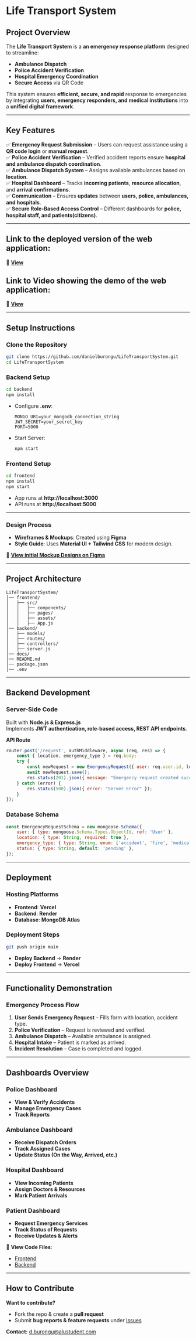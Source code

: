 # Life Transport System

## Project Overview
The **Life Transport System** is a **an emergency response platform** designed to streamline:
- **Ambulance Dispatch**
- **Police Accident Verification** 
- **Hospital Emergency Coordination** 
- **Secure Access** via QR Code


This system ensures **efficient, secure, and rapid** response to emergencies by integrating **users, emergency responders, and medical institutions** into a **unified digital framework**.

---

## Key Features
✅ **Emergency Request Submission** – Users can request assistance using a **QR code login** or **manual request**.  
✅ **Police Accident Verification** – Verified accident reports ensure **hospital and ambulance dispatch coordination**.  
✅ **Ambulance Dispatch System** – Assigns available ambulances based on **location**.  
✅ **Hospital Dashboard** – Tracks **incoming patients**, **resource allocation**, and **arrival confirmations**.  
✅ **Communication** – Ensures **updates** between **users, police, ambulances, and hospitals**.  
✅ **Secure Role-Based Access Control** – Different dashboards for **police, hospital staff, and patients(citizens)**.  

---

## Link to the deployed version of the web application:
🔗 **[View](https://life-transport-system-zxel-nu.vercel.app/)**

## Link to Video showing the demo of the web application:
🔗 **[View](https://www.loom.com/share/deb9709b8c3544a69f97c41f1105d851?sid=7455d8a8-c2c3-48cc-bd8a-4c055d3c506b)**


---

## Setup Instructions
### Clone the Repository
```bash
git clone https://github.com/danielburongu/LifeTransportSystem.git
cd LifeTransportSystem
```

### Backend Setup
```bash
cd backend
npm install
```
- Configure **.env**:
  ```env
  MONGO_URI=your_mongodb_connection_string
  JWT_SECRET=your_secret_key
  PORT=5000
  ```
- Start Server:
  ```bash
  npm start
  ```

### Frontend Setup
```bash
cd frontend
npm install
npm start
```
- App runs at **http://localhost:3000**  
- API runs at **http://localhost:5000**

---

### Design Process
- **Wireframes & Mockups**: Created using **Figma**
- **Style Guide**: Uses **Material UI + Tailwind CSS** for modern design.



🔗 **[View initial Mockup Designs on Figma](https://www.figma.com/design/6yAeXnj47xGo2NNlevgpIS/Ambulance-Dispatch-System?node-id=0-1&t=bYbpTjP9XMgyfmsn-1)**

---

## Project Architecture
```
LifeTransportSystem/
│── frontend/
│   ├── src/
│   │   ├── components/    
│   │   ├── pages/ 
│   │   ├── assets/  
│   │   ├── App.js
│── backend/
│   ├── models/
│   ├── routes/
│   ├── controllers/
│   ├── server.js    
│── docs/              
│── README.md              
│── package.json            
│── .env                    
```

---

## Backend Development
### Server-Side Code
Built with **Node.js & Express.js**  
Implements **JWT authentication, role-based access, REST API endpoints**.

**API Route**
```javascript
router.post('/request', authMiddleware, async (req, res) => {
    const { location, emergency_type } = req.body;
    try {
        const newRequest = new EmergencyRequest({ user: req.user.id, location, emergency_type });
        await newRequest.save();
        res.status(201).json({ message: "Emergency request created successfully." });
    } catch (error) {
        res.status(500).json({ error: "Server Error" });
    }
});
```

### Database Schema
```javascript
const EmergencyRequestSchema = new mongoose.Schema({
    user: { type: mongoose.Schema.Types.ObjectId, ref: 'User' },
    location: { type: String, required: true },
    emergency_type: { type: String, enum: ['accident', 'fire', 'medical'] },
    status: { type: String, default: 'pending' },
});
```

---

## Deployment
### Hosting Platforms
- **Frontend**: **Vercel**
- **Backend**: **Render**
- **Database**: **MongoDB Atlas**

### Deployment Steps
```bash
git push origin main
```
- **Deploy Backend** → **Render**
- **Deploy Frontend** → **Vercel**

---

## Functionality Demonstration
### Emergency Process Flow
1. **User Sends Emergency Request** – Fills form with location, accident type.
2. **Police Verification** – Request is reviewed and verified.
3. **Ambulance Dispatch** – Available ambulance is assigned.
4. **Hospital Intake** – Patient is marked as arrived.
5. **Incident Resolution** – Case is completed and logged.

---

## Dashboards Overview
### **Police Dashboard**
- **View & Verify Accidents**
- **Manage Emergency Cases**
- **Track Reports**

### **Ambulance Dashboard**
- **Receive Dispatch Orders**
- **Track Assigned Cases**
- **Update Status (On the Way, Arrived, etc.)**

### **Hospital Dashboard**
- **View Incoming Patients**
- **Assign Doctors & Resources**
- **Mark Patient Arrivals**

### **Patient Dashboard**
- **Request Emergency Services**
- **Track Status of Requests**
- **Receive Updates & Alerts**

📂 **View Code Files**:
- [Frontend](https://github.com/danielburongu/LifeTransportSystem/tree/main/frontend)
- [Backend](https://github.com/danielburongu/LifeTransportSystem/tree/main/backend)

---

## How to Contribute
**Want to contribute?**  
- Fork the repo & create a **pull request**  
- Submit **bug reports & feature requests** under [Issues](https://github.com/danielburongu/LifeTransportSystem/issues)  

**Contact:** [d.burongu@alustudent.com](mailto:d.burongu@alustudent.com)

